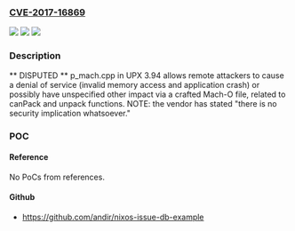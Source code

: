 ### [CVE-2017-16869](https://cve.mitre.org/cgi-bin/cvename.cgi?name=CVE-2017-16869)
![](https://img.shields.io/static/v1?label=Product&message=n%2Fa&color=blue)
![](https://img.shields.io/static/v1?label=Version&message=n%2Fa&color=blue)
![](https://img.shields.io/static/v1?label=Vulnerability&message=n%2Fa&color=brighgreen)

### Description

** DISPUTED ** p_mach.cpp in UPX 3.94 allows remote attackers to cause a denial of service (invalid memory access and application crash) or possibly have unspecified other impact via a crafted Mach-O file, related to canPack and unpack functions. NOTE: the vendor has stated "there is no security implication whatsoever."

### POC

#### Reference
No PoCs from references.

#### Github
- https://github.com/andir/nixos-issue-db-example

